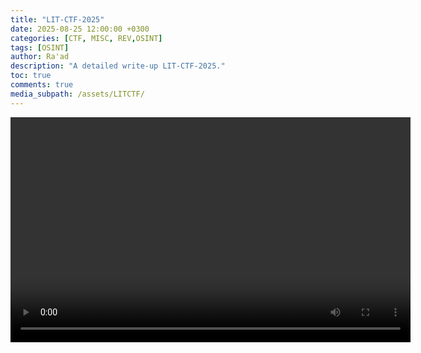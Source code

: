 ```yaml
---
title: "LIT-CTF-2025"
date: 2025-08-25 12:00:00 +0300
categories: [CTF, MISC, REV,OSINT]
tags: [OSINT]
author: Ra'ad
description: "A detailed write-up LIT-CTF-2025."
toc: true
comments: true
media_subpath: /assets/LITCTF/
---
```

<video width="640" height="360" controls>
  <source src="{{ '/assets/LITCTF/lang.mp4' | relative_url }}" type="video/mp4">
  Your browser does not support the video tag.
</video>

